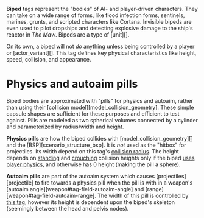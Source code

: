 **Biped** tags represent the "bodies" of AI- and player-driven characters. They can take on a wide range of forms, like flood infection forms, sentinels, marines, grunts, and scripted characters like Cortana. Invisible bipeds are even used to pilot dropships and detecting explosive damage to the ship's reactor in _The Maw_. Bipeds are a type of [unit][].

On its own, a biped will not _do_ anything unless being controlled by a player or [actor_variant][]. This tag defines key physical characteristics like height, speed, collision, and appearance.

# Physics and autoaim pills
Biped bodies are approximated with "pills" for physics and autoaim, rather than using their [collision model][model_collision_geometry]. These simple capsule shapes are sufficient for these purposes and efficient to test against. Pills are modeled as two spherical volumes connected by a cylinder and parameterized by radius/width and height.

**Physics pills** are how the biped collides with [model_collision_geometry][] and the [BSP][scenario_structure_bsp]. It is _not_ used as the "hitbox" for projectiles. Its width depend on this tag's [collision radius](#tag-field-collision-radius). The height depends on [standing](#tag-field-standing-collision-height) and [crouching](#tag-field-standing-collision-height) collision heights only if the biped [uses player physics](#tag-field-biped-flags-uses-player-physics), and otherwise has 0 height (making the pill a sphere).

**Autoaim pills** are part of the autoaim system which causes [projectiles][projectile] to fire towards a physics pill when the pill is with in a weapon's [autoaim angle][weapon#tag-field-autoaim-angle] and [range][weapon#tag-field-autoaim-range]. The width of this pill is controlled by [this tag](#tag-field-autoaim-width), however its height is dependent upon the biped's skeleton (seemingly between the head and pelvis nodes).
